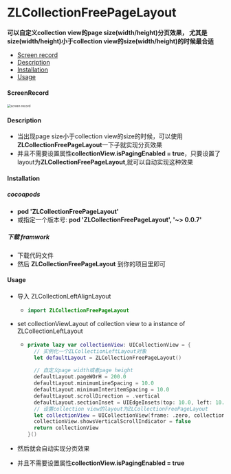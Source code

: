 # ZLCollectionFreePageLayout
**可以自定义collection view的page size(width/height)分页效果， 尤其是size(width/height)小于collection view的size(width/height)的时候最合适**



- [Screen record](#ScreenRecord)
- [Description](#Description)
- [Installation](#Installation)
- [Usage](#Usage)


#### ScreenRecord
<img src="https://github.com/TsinHzl/ZLCollectionFreePageLayout/assets/9133239/d797c804-9cde-4ff9-b8f9-ca2de9dc5940" alt="screen record" style="zoom:50%;" />

#### Description

-  当出现page size小于collection view的size的时候，可以使用**ZLCollectionFreePageLayout**一下子就实现分页效果
-  并且不需要设置属性**collectionView.isPagingEnabled = true**，只要设置了layout为**ZLCollectionFreePageLayout**,就可以自动实现这种效果



#### Installation

##### cocoapods

- **pod 'ZLCollectionFreePageLayout'**
- 或指定一个版本号:  **pod 'ZLCollectionFreePageLayout', '~> 0.0.7'**

##### 下载 framwork

- 下载代码文件
- 然后 **ZLCollectionFreePageLayout** 到你的项目里即可

#### Usage

- 导入 ZLCollectionLeftAlignLayout

  - ```swift
    import ZLCollectionFreePageLayout
    ```

- set collectionViewLayout of collection view to a instance of ZLCollectionLeftLayout

  - ```swift
    private lazy var collectionView: UICollectionView = {
      // 实例化一个ZLCollectionLeftLayout对象
      let defaultLayout = ZLCollectionFreePageLayout()
      
      // 自定义page width或者page height
      defaultLayout.pageWOrH = 200.0
      defaultLayout.minimumLineSpacing = 10.0
      defaultLayout.minimumInteritemSpacing = 10.0
      defaultLayout.scrollDirection = .vertical
      defaultLayout.sectionInset = UIEdgeInsets(top: 10.0, left: 10.0, bottom: 10.0, right: 10.0)
      // 设置collection view的layout为ZLCollectionFreePageLayout
      let collectionView = UICollectionView(frame: .zero, collectionViewLayout: defaultLayout)
      collectionView.showsVerticalScrollIndicator = false
      return collectionView
    }()
    ```

- 然后就会自动实现分页效果

- 并且不需要设置属性**collectionView.isPagingEnabled = true**



